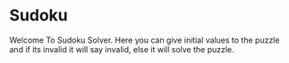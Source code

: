 # Sudoku

Welcome To Sudoku Solver.
Here you can give initial values to the puzzle and if its invalid it will say invalid, else it will solve the puzzle.
